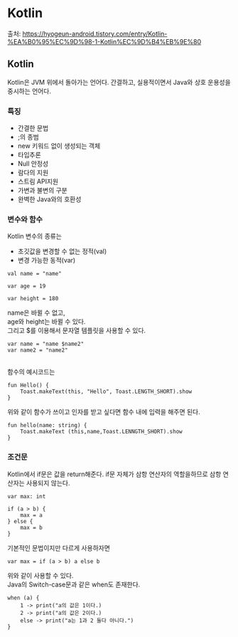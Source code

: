 # Kotlin
출처: https://hyogeun-android.tistory.com/entry/Kotlin-%EA%B0%95%EC%9D%98-1-Kotlin%EC%9D%B4%EB%9E%80

## Kotlin

Kotlin은 JVM 위에서 돌아가는 언어다. 간결하고, 실용적이면서 Java와 상호 운용성을 중시하는 언어다.

### 특징
- 간결한 문법
- ;의 종범
- new 키워드 없이 생성되는 객체
- 타입추론
- Null 안정성
- 람다의 지원
- 스트림 API지원
- 가변과 불변의 구분
- 완벽한 Java와의 호환성

### 변수와 함수
Kotlin 변수의 종류는
- 초깃값을 변경할 수 없는 정적(val)
- 변경 가능한 동적(var)
```
val name = "name"

var age = 19

var height = 180
```
name은 바뀔 수 없고,
<br/>
age와 height는 바뀔 수 있다.
<br/>
그리고 $를 이용해서 문자열 템플릿을 사용할 수 있다.
```
var name = "name $name2"
var name2 = "name2"
```
<br/>
함수의 예시코드는

```
fun Hello() {
    Toast.makeText(this, "Hello", Toast.LENGTH_SHORT).show
}
```
위와 같이 함수가 쓰이고 인자를 받고 싶다면 함수 내에 입력을 해주면 된다.
```
fun hello(name: string) {
    Toast.makeText (this,name,Toast.LENNGTH_SHORT).show
}
```

### 조건문
Kotlin에서 if문은 값을 return해준다. if문 자체가 삼항 연산자의 역할을하므로 삼항 연산자는 사용되지 않는다.
```
var max: int

if (a > b) {
    max = a
} else {
    max = b
}
```
기본적인 문법이지만 다르게 사용하자면
```
var max = if (a > b) a else b
```
위와 같이 사용할 수 있다.
<br/>
Java의 Switch-case문과 같은 when도 존재한다.
```
when (a) {
    1 -> print("a의 값은 1이다.)
    2 -> print("a의 값은 2이다.)
    else -> print("a는 1과 2 둘다 아니다.")
}
```